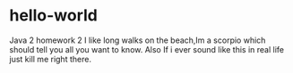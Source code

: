 # hello-world
Java 2 homework 2
I like long walks on the beach,Im a scorpio which should tell you all you want to know. Also If i ever sound like this in real life just kill me right there.
